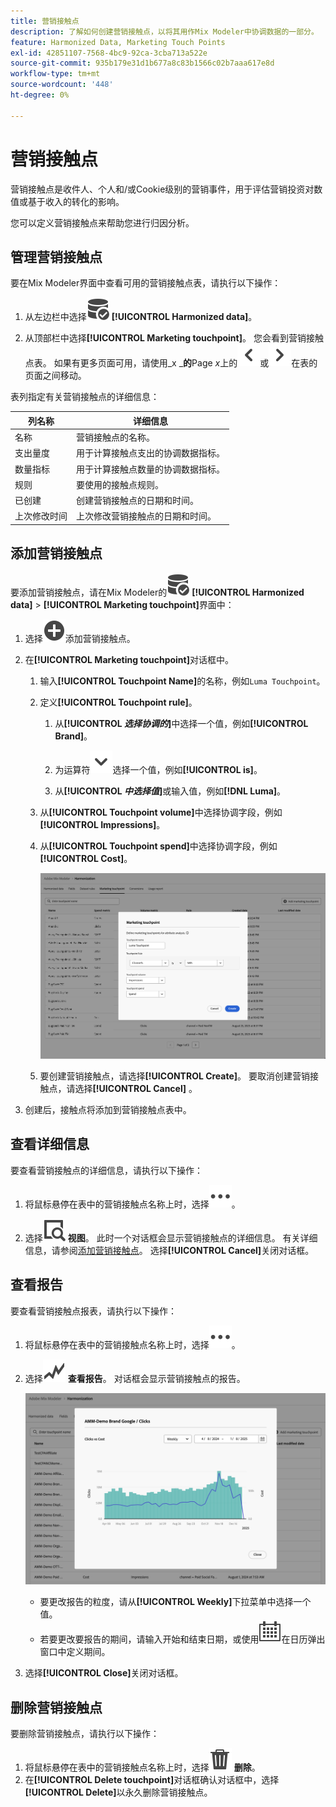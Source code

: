 ```yaml
---
title: 营销接触点
description: 了解如何创建营销接触点，以将其用作Mix Modeler中协调数据的一部分。
feature: Harmonized Data, Marketing Touch Points
exl-id: 42851107-7568-4bc9-92ca-3cba713a522e
source-git-commit: 935b179e31d1b677a8c83b1566c02b7aaa617e8d
workflow-type: tm+mt
source-wordcount: '448'
ht-degree: 0%

---
```


# 营销接触点

营销接触点是收件人、个人和/或Cookie级别的营销事件，用于评估营销投资对数值或基于收入的转化的影响。

您可以定义营销接触点来帮助您进行归因分析。

## 管理营销接触点

要在Mix Modeler界面中查看可用的营销接触点表，请执行以下操作：

1. 从左边栏中选择![DataSearch](/help/assets/icons/DataCheck.svg) **[!UICONTROL Harmonized data]**。

1. 从顶部栏中选择&#x200B;**[!UICONTROL Marketing touchpoint]**。 您会看到营销接触点表。 如果有更多页面可用，请使用&#x200B;_x _&#x200B;**的**&#x200B;Page _x_&#x200B;上的![向左箭头](/help/assets/icons/ChevronLeft.svg)或![向右箭头](/help/assets/icons/ChevronRight.svg)在表的页面之间移动。

表列指定有关营销接触点的详细信息：

| 列名称 | 详细信息 |
| --- | ---|
| 名称 | 营销接触点的名称。 |
| 支出量度 | 用于计算接触点支出的协调数据指标。 |
| 数量指标 | 用于计算接触点数量的协调数据指标。 |
| 规则 | 要使用的接触点规则。 |
| 已创建 | 创建营销接触点的日期和时间。 |
| 上次修改时间 | 上次修改营销接触点的日期和时间。 |


## 添加营销接触点

要添加营销接触点，请在Mix Modeler的![DataSearch](/help/assets/icons/DataCheck.svg) **[!UICONTROL Harmonized data]** > **[!UICONTROL Marketing touchpoint]**&#x200B;界面中：

1. 选择![添加](/help/assets/icons/AddCircle.svg)添加营销接触点。

1. 在&#x200B;**[!UICONTROL Marketing touchpoint]**&#x200B;对话框中。

   1. 输入&#x200B;**[!UICONTROL Touchpoint Name]**&#x200B;的名称，例如`Luma Touchpoint`。

   1. 定义&#x200B;**[!UICONTROL Touchpoint rule]**。

      1. 从&#x200B;**[!UICONTROL *选择协调的&#x200B;*]**&#x200B;中选择一个值，例如&#x200B;**[!UICONTROL Brand]**。

      1. 为运算符![V形](/help/assets/icons/ChevronDown.svg)选择一个值，例如&#x200B;**[!UICONTROL is]**。

      1. 从&#x200B;**[!UICONTROL *中选择值&#x200B;*]**&#x200B;或输入值，例如&#x200B;**[!DNL Luma]**。

   1. 从&#x200B;**[!UICONTROL Touchpoint volume]**&#x200B;中选择协调字段，例如&#x200B;**[!UICONTROL Impressions]**。

   1. 从&#x200B;**[!UICONTROL Touchpoint spend]**&#x200B;中选择协调字段，例如&#x200B;**[!UICONTROL Cost]**。

      ![营销接触点](/help/assets/create-touchpoint.png)

   1. 要创建营销接触点，请选择&#x200B;**[!UICONTROL Create]**。 要取消创建营销接触点，请选择&#x200B;**[!UICONTROL Cancel]** 。

1. 创建后，接触点将添加到营销接触点表中。


## 查看详细信息

要查看营销接触点的详细信息，请执行以下操作：

1. 将鼠标悬停在表中的营销接触点名称上时，选择![更多](/help/assets/icons/More.svg)。

1. 选择![视图](/help/assets/icons/ViewDetail.svg) **视图**。 此时一个对话框会显示营销接触点的详细信息。 有关详细信息，请参阅[添加营销接触点](#add-a-marketing-touchpoint)。 选择&#x200B;**[!UICONTROL Cancel]**&#x200B;关闭对话框。


## 查看报告

要查看营销接触点报表，请执行以下操作：

1. 将鼠标悬停在表中的营销接触点名称上时，选择![更多](/help/assets/icons/More.svg)。

1. 选择![GraphTrend](/help/assets/icons/GraphTrend.svg) **查看报告**。 对话框会显示营销接触点的报告。

   ![营销接触点视图报告](../assets/marketingtouchpoint-view-report.png)

   * 要更改报告的粒度，请从&#x200B;**[!UICONTROL Weekly]**&#x200B;下拉菜单中选择一个值。
   * 若要更改要报告的期间，请输入开始和结束日期，或使用![日历](/help/assets/icons/Calendar.svg)在日历弹出窗口中定义期间。

1. 选择&#x200B;**[!UICONTROL Close]**&#x200B;关闭对话框。

## 删除营销接触点

要删除营销接触点，请执行以下操作：

1. 将鼠标悬停在表中的营销接触点名称上时，选择![删除](/help/assets/icons/Delete.svg) **删除**。
1. 在&#x200B;**[!UICONTROL Delete touchpoint]**&#x200B;对话框确认对话框中，选择&#x200B;**[!UICONTROL Delete]**&#x200B;以永久删除营销接触点。

